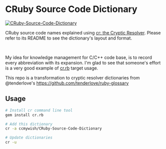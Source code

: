 # CRuby Source Code Dictionary

[![CRuby-Source-Code-Dictionary](https://github.com/ccmywish/CRuby-Source-Code-Dictionary/workflows/Test-Dict/badge.svg)](https://github.com/ccmywish/CRuby-Source-Code-Dictionary/actions/workflows/test.yml)

CRuby source code names explained using [cr: the Cryptic Resolver](https://github.com/cryptic-resolver/cr.rb). Please refer to its README to see the dictionary's layout and format.

<br>

My idea for knowledge management for C/C++ code base, is to record every abbreviation with its expansion. I'm glad to see that someone's effort is a very good example of [cr.rb](https://github.com/cryptic-resolver/cr.rb) target usage.

This repo is a transformation to cryptic resolver dictionaries from @tenderlove's https://github.com/tenderlove/ruby-glossary

## Usage

```bash
# Install cr command line tool
gem install cr.rb

# Add this dictionary
cr -a ccmywish/CRuby-Source-Code-Dictionary

# Update dictionaries
cr -u
```
